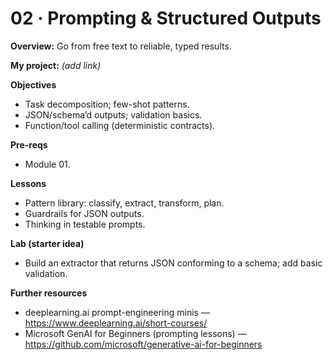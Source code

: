 # 02 · Prompting & Structured Outputs

**Overview:** Go from free text to reliable, typed results.

**My project:** *(add link)*

**Objectives**
- Task decomposition; few-shot patterns.
- JSON/schema’d outputs; validation basics.
- Function/tool calling (deterministic contracts).

**Pre-reqs**
- Module 01.

**Lessons**
- Pattern library: classify, extract, transform, plan.
- Guardrails for JSON outputs.
- Thinking in testable prompts.

**Lab (starter idea)**
- Build an extractor that returns JSON conforming to a schema; add basic validation.

**Further resources**
- deeplearning.ai prompt-engineering minis — https://www.deeplearning.ai/short-courses/
- Microsoft GenAI for Beginners (prompting lessons) — https://github.com/microsoft/generative-ai-for-beginners
